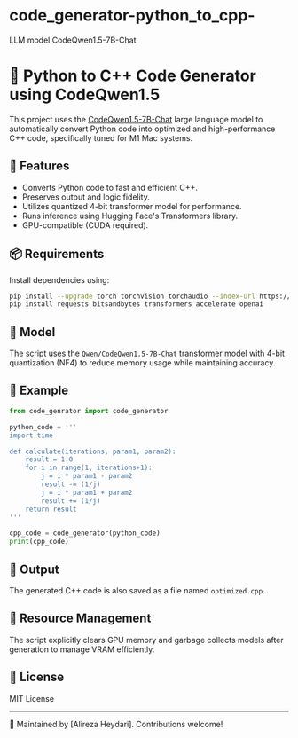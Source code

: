 # code_generator-python_to_cpp-
LLM model CodeQwen1.5-7B-Chat
# 🔄 Python to C++ Code Generator using CodeQwen1.5

This project uses the [CodeQwen1.5-7B-Chat](https://huggingface.co/Qwen/CodeQwen1.5-7B-Chat) large language model to automatically convert Python code into optimized and high-performance C++ code, specifically tuned for M1 Mac systems.

## 🚀 Features

- Converts Python code to fast and efficient C++.
- Preserves output and logic fidelity.
- Utilizes quantized 4-bit transformer model for performance.
- Runs inference using Hugging Face's Transformers library.
- GPU-compatible (CUDA required).

## 📦 Requirements

Install dependencies using:

```bash
pip install --upgrade torch torchvision torchaudio --index-url https://download.pytorch.org/whl/cu124
pip install requests bitsandbytes transformers accelerate openai
```

## 🧠 Model

The script uses the `Qwen/CodeQwen1.5-7B-Chat` transformer model with 4-bit quantization (NF4) to reduce memory usage while maintaining accuracy.

## 🧪 Example

```python
from code_genrator import code_generator

python_code = '''
import time

def calculate(iterations, param1, param2):
    result = 1.0
    for i in range(1, iterations+1):
        j = i * param1 - param2
        result -= (1/j)
        j = i * param1 + param2
        result += (1/j)
    return result
'''

cpp_code = code_generator(python_code)
print(cpp_code)
```

## 📁 Output

The generated C++ code is also saved as a file named `optimized.cpp`.

## 🧹 Resource Management

The script explicitly clears GPU memory and garbage collects models after generation to manage VRAM efficiently.

## 📄 License

MIT License

---

🔧 Maintained by [Alireza Heydari]. Contributions welcome!

